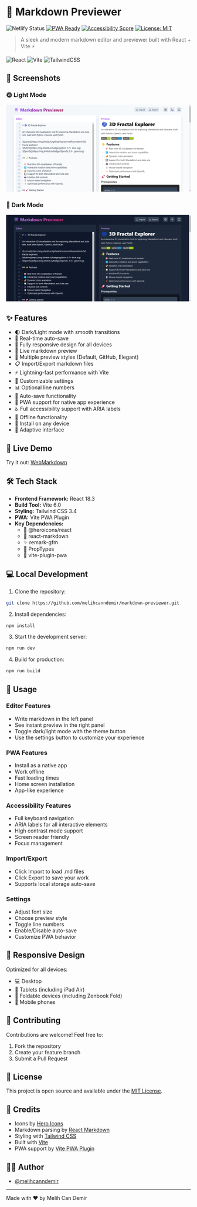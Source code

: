 # 📝 Markdown Previewer 

![Netlify Status](https://api.netlify.com/api/v1/badges/a11e7b0f-8713-4ebe-af30-c0fd819359f0/deploy-status)
[![PWA Ready](https://img.shields.io/badge/PWA-ready-blue.svg)](https://developer.mozilla.org/en-US/docs/Web/Progressive_web_apps)
[![Accessibility Score](https://img.shields.io/badge/Accessibility-100%25-success.svg)](https://www.w3.org/WAI/standards-guidelines/aria/)
[![License: MIT](https://img.shields.io/badge/License-MIT-yellow.svg)](https://opensource.org/licenses/MIT)

> A sleek and modern markdown editor and previewer built with React + Vite ⚡

![React](https://img.shields.io/badge/react-%2320232a.svg?style=for-the-badge&logo=react&logoColor=%2361DAFB)
![Vite](https://img.shields.io/badge/vite-%23646CFF.svg?style=for-the-badge&logo=vite&logoColor=white)
![TailwindCSS](https://img.shields.io/badge/tailwindcss-%2338B2AC.svg?style=for-the-badge&logo=tailwind-css&logoColor=white)

## 📸 Screenshots

### 🌞 Light Mode
![Light Mode](screenshots/light-mode.png)

### 🌚 Dark Mode
![Dark Mode](screenshots/dark-mode.png)

## ✨ Features

- 🌓 Dark/Light mode with smooth transitions
- 💾 Real-time auto-save
- 📱 Fully responsive design for all devices
- 🚀 Live markdown preview
- 🎨 Multiple preview styles (Default, GitHub, Elegant)
- 📋 Import/Export markdown files
- ⚡ Lightning-fast performance with Vite
- 🎯 Customizable settings
- 📊 Optional line numbers
- 🔄 Auto-save functionality
- 📱 PWA support for native app experience
- ♿ Full accessibility support with ARIA labels
- 🔌 Offline functionality
- 📲 Install on any device
- 🎨 Adaptive interface

## 🚀 Live Demo

Try it out: [WebMarkdown](https://webmarkdown.netlify.app/)

## 🛠️ Tech Stack

- **Frontend Framework:** React 18.3
- **Build Tool:** Vite 6.0
- **Styling:** Tailwind CSS 3.4
- **PWA:** Vite PWA Plugin
- **Key Dependencies:**
  - 🎨 @heroicons/react
  - 📝 react-markdown
  - ✨ remark-gfm
  - 🎯 PropTypes
  - 📱 vite-plugin-pwa

## 💻 Local Development

1. Clone the repository:
```bash
git clone https://github.com/melihcanndemir/markdown-previewer.git
```

2. Install dependencies:
```bash
npm install
```

3. Start the development server:
```bash
npm run dev
```

4. Build for production:
```bash
npm run build
```

## 🎯 Usage

### Editor Features
- Write markdown in the left panel
- See instant preview in the right panel
- Toggle dark/light mode with the theme button
- Use the settings button to customize your experience

### PWA Features
- Install as a native app
- Work offline
- Fast loading times
- Home screen installation
- App-like experience

### Accessibility Features
- Full keyboard navigation
- ARIA labels for all interactive elements
- High contrast mode support
- Screen reader friendly
- Focus management

### Import/Export
- Click Import to load .md files
- Click Export to save your work
- Supports local storage auto-save

### Settings
- Adjust font size
- Choose preview style
- Toggle line numbers
- Enable/Disable auto-save
- Customize PWA behavior

## 📱 Responsive Design

Optimized for all devices:
- 💻 Desktop
- 📱 Tablets (including iPad Air)
- 📱 Foldable devices (including Zenbook Fold)
- 📱 Mobile phones

## 🤝 Contributing

Contributions are welcome! Feel free to:

1. Fork the repository
2. Create your feature branch
3. Submit a Pull Request

## 📜 License

This project is open source and available under the [MIT License](LICENSE).

## 🙏 Credits

- Icons by [Hero Icons](https://heroicons.com)
- Markdown parsing by [React Markdown](https://github.com/remarkjs/react-markdown)
- Styling with [Tailwind CSS](https://tailwindcss.com)
- Built with [Vite](https://vitejs.dev)
- PWA support by [Vite PWA Plugin](https://vite-pwa-org.netlify.app/)

## 👨‍💻 Author

- [@melihcanndemir](https://github.com/melihcanndemir)

---

Made with ❤️ by Melih Can Demir

